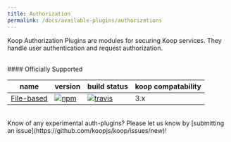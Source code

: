 ```yaml
---
title: Authorization
permalink: /docs/available-plugins/authorizations
---
```

Koop Authorization Plugins are modules for securing Koop services. They handle user authentication and request authorization.  

<br>
#### Officially Supported

| name | version | build status | koop compatability |
| --- | --- | --- | --- |
| [File-based](https://github.com/koopjs/koop-auth-direct-file) | [![npm](https://img.shields.io/npm/v/@koopjs/auth-direct-file.svg?style=flat-square)](https://www.npmjs.com/package/@koopjs/auth-direct-file) | [![travis](https://img.shields.io/travis/koopjs/koop-auth-direct-file/master.svg?style=flat-square)](https://travis-ci.org/koopjs/koop-auth-direct-file) | 3.x |

<br>
Know of any experimental auth-plugins? Please let us know by [submitting an issue](https://github.com/koopjs/koop/issues/new)!  
